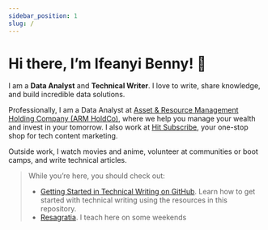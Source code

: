```yaml
---
sidebar_position: 1
slug: /
---
```


# Hi there, I’m Ifeanyi Benny! 👋

I am a **Data Analyst** and **Technical Writer**. I love to write, share knowledge, and build incredible data solutions. 

Professionally, I am a Data Analyst at [Asset & Resource Management Holding Company (ARM HoldCo)](https://www.arm.com.ng), where we help you manage your wealth and invest in your tomorrow. I also work at [Hit Subscribe](https://www.hitsubscribe.com/the-team/#writersandeditors), your one-stop shop for tech content marketing. 

Outside work, I watch movies and anime, volunteer at communities or boot camps, and write technical articles.

> While you’re here, you should check out:
>
> - [Getting Started in Technical Writing on GitHub](https://github.com/Bennykillua/Getting-started-in-Technical-Writing). Learn how to get started with technical writing using the resources in this repository.
> - [Resagratia](https://resagratia.com). I teach here on some weekends
